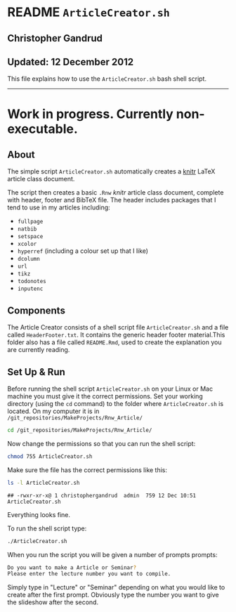 # README `ArticleCreator.sh`
## Christopher Gandrud
## Updated: 12 December 2012

This file explains how to use the `ArticleCreator.sh` bash shell script.

---

# Work in progress. Currently non-executable.

## About

The simple script `ArticleCreator.sh` automatically creates a [knitr](http://yihui.name/knitr/) LaTeX article class document.

The script then creates a basic `.Rnw` *knitr* article class document, complete with header, footer and BibTeX file. The header includes packages that I tend to use in my articles including:

- `fullpage`
- `natbib`
- `setspace`
- `xcolor`
- `hyperref` (including a colour set up that I like)
- `dcolumn`
- `url`
- `tikz`
- `todonotes`
- `inputenc`

## Components
The Article Creator consists of a shell script file `ArticleCreator.sh` and a file called `HeaderFooter.txt`. It contains the generic header footer material.This folder also has a file called `README.Rmd`, used to create the explanation you are currently reading.

## Set Up & Run
Before running the shell script `ArticleCreator.sh` on your Linux or Mac machine you must give it the correct permissions. Set your working directory (using the `cd` command) to the folder where `ArticleCreator.sh` is located. On my computer it is in `/git_repositories/MakeProjects/Rnw_Article/`


```bash
cd /git_repositories/MakeProjects/Rnw_Article/
```


Now change the permissions so that you can run the shell script:


```bash
chmod 755 ArticleCreator.sh
```


Make sure the file has the correct permissions like this:


```bash
ls -l ArticleCreator.sh
```

```
## -rwxr-xr-x@ 1 christophergandrud  admin  759 12 Dec 10:51 ArticleCreator.sh
```


Everything looks fine.

To run the shell script type:

```bash
./ArticleCreator.sh
```


When you run the script you will be given a number of prompts prompts:


```bash
Do you want to make a Article or Seminar?
Please enter the lecture number you want to compile.
```


Simply type in "Lecture" or "Seminar" depending on what you would like to create after the first prompt. Obviously type the number you want to give the slideshow after the second.
